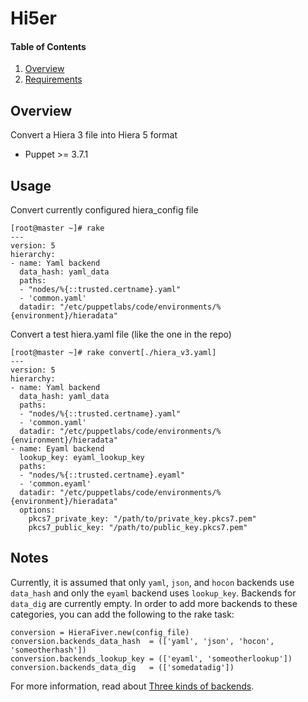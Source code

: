 # Hi5er

#### Table of Contents

1. [Overview](#overview)
1. [Requirements](#requirements)

## Overview

Convert a Hiera 3 file into Hiera 5 format

* Puppet >= 3.7.1

## Usage

Convert currently configured hiera_config file

```
[root@master ~]# rake
---
version: 5
hierarchy:
- name: Yaml backend
  data_hash: yaml_data
  paths:
  - "nodes/%{::trusted.certname}.yaml"
  - 'common.yaml'
  datadir: "/etc/puppetlabs/code/environments/%{environment}/hieradata"
```

Convert a test hiera.yaml file (like the one in the repo)

```
[root@master ~]# rake convert[./hiera_v3.yaml]
---
version: 5
hierarchy:
- name: Yaml backend
  data_hash: yaml_data
  paths:
  - "nodes/%{::trusted.certname}.yaml"
  - 'common.yaml'
  datadir: "/etc/puppetlabs/code/environments/%{environment}/hieradata"
- name: Eyaml backend
  lookup_key: eyaml_lookup_key
  paths:
  - "nodes/%{::trusted.certname}.eyaml"
  - 'common.eyaml'
  datadir: "/etc/puppetlabs/code/environments/%{environment}/hieradata"
  options:
    pkcs7_private_key: "/path/to/private_key.pkcs7.pem"
    pkcs7_public_key: "/path/to/public_key.pkcs7.pem"
```

## Notes

Currently, it is assumed that only `yaml`, `json`, and `hocon`  backends use 
`data_hash` and only the `eyaml` backend uses `lookup_key`.  Backends for 
`data_dig` are currently empty.  In order to add more backends to these 
categories, you can add the following to the rake task:

```
conversion = HieraFiver.new(config_file)
conversion.backends_data_hash  = (['yaml', 'json', 'hocon', 'someotherhash'])
conversion.backends_lookup_key = (['eyaml', 'someotherlookup'])
conversion.backends_data_dig   = (['somedatadig'])
```

For more information, read about [Three kinds of backends](https://docs.puppet.com/puppet/latest/hiera_custom_backends.html#three-kinds-of-backends).
